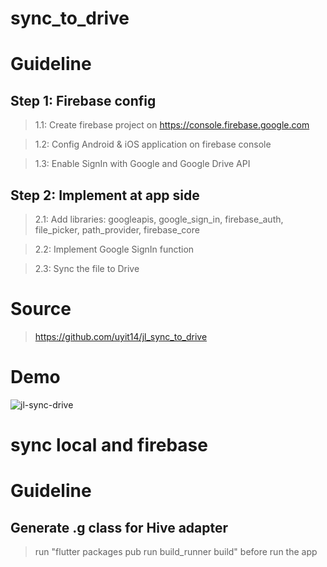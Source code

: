 # sync_to_drive
# Guideline
## Step 1: Firebase config
> 1.1: Create firebase project on https://console.firebase.google.com

> 1.2: Config Android & iOS application on firebase console

> 1.3: Enable SignIn with Google and  Google Drive API
## Step 2: Implement at app side
> 2.1: Add libraries: googleapis, google_sign_in, firebase_auth, file_picker, path_provider, firebase_core

> 2.2: Implement Google SignIn function

> 2.3: Sync the file to Drive
# Source
> https://github.com/uyit14/jl_sync_to_drive
# Demo
![jl-sync-drive](https://user-images.githubusercontent.com/22501191/186311462-ad971072-e469-4f03-9091-15af85a4ca8c.gif)

# sync local and firebase
# Guideline
## Generate .g class for Hive adapter
> run "flutter packages pub run build_runner build" before run the app